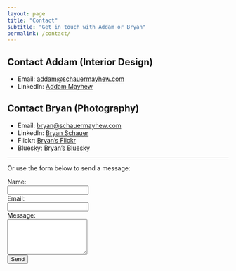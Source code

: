 ```yaml
---
layout: page
title: "Contact"
subtitle: "Get in touch with Addam or Bryan"
permalink: /contact/
---
```


## Contact Addam (Interior Design)

- Email: [addam@schauermayhew.com](mailto:addam@schauermayhew.com)
- LinkedIn: [Addam Mayhew](https://www.linkedin.com/in/addam-mayhew-8669b123/)

## Contact Bryan (Photography)

- Email: [bryan@schauermayhew.com](mailto:bryan@schauermayhew.com)
- LinkedIn: [Bryan Schauer](https://linkedin.com/in/schauebc)
- Flickr: [Bryan’s Flickr](https://flickr.com/schauebc)
- Bluesky: [Bryan’s Bluesky](https://bsky.app/profile/igotsidetrackded.bsky.social)

---

Or use the form below to send a message:

<form action="mailto:addam@schauermayhew.com" method="post" enctype="text/plain">
  <label for="name">Name:</label><br>
  <input type="text" id="name" name="name"><br>
  <label for="email">Email:</label><br>
  <input type="text" id="email" name="email"><br>
  <label for="message">Message:</label><br>
  <textarea id="message" name="message" rows="5"></textarea><br>
  <input type="submit" value="Send">
</form>

